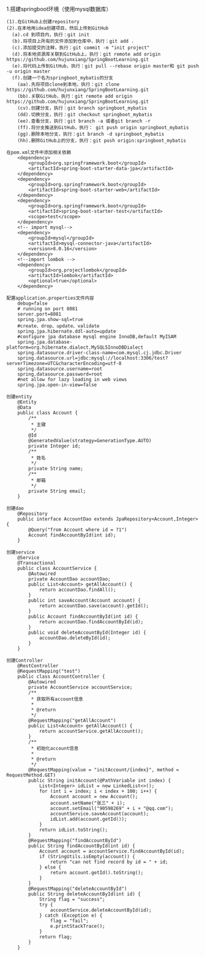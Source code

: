 
1.搭建springboot环境（使用mysql数据库）

    (1).在GitHub上创建repository
    (2).在本地用idea创建项目，然后上传到GitHub
      (a).cd 到项目内，执行：git init
      (b).将项目上所有的文件添加到仓库中，执行：git add .
      (c).添加提交的注释，执行：git commit -m "init project"
      (d).将本地资源库关联到GitHub上，执行：git remote add origin https://github.com/hujunxiang/SpringBootLearning.git
      (e).将代码上传到GitHub，执行：git pull --rebase origin master和 git push -u origin master
      (f).创建一个名为springboot_mybatis的分支
        (aa).先将项目clone到本地，执行：git clone https://github.com/hujunxiang/SpringBootLearning.git
        (bb).关联GitHub，执行：git remote add origin https://github.com/hujunxiang/SpringBootLearning.git
        (cv).创建分支，执行：git branch springboot_mybatis
        (dd).切换分支，执行：git checkout springboot_mybatis
        (ee).查看分支，执行：git branch -a 或者git branch -r
        (ff).将分支推送到GitHub，执行： git push origin springboot_mybatis
        (gg).删除本地分支，执行：git branch -d springboot_mybatis
        (hh).删除GitHub上的分支，执行：git push origin:springboot_mybatis
        
    在pom.xml文件中添加相关依赖
        <dependency>
            <groupId>org.springframework.boot</groupId>
            <artifactId>spring-boot-starter-data-jpa</artifactId>
        </dependency>
        <dependency>
            <groupId>org.springframework.boot</groupId>
            <artifactId>spring-boot-starter-web</artifactId>
        </dependency>
        <dependency>
            <groupId>org.springframework.boot</groupId>
            <artifactId>spring-boot-starter-test</artifactId>
            <scope>test</scope>
        </dependency>
        <!-- import mysql-->
        <dependency>
            <groupId>mysql</groupId>
            <artifactId>mysql-connector-java</artifactId>
            <version>8.0.16</version>
        </dependency>
        <!--import lombok -->
        <dependency>
            <groupId>org.projectlombok</groupId>
            <artifactId>lombok</artifactId>
            <optional>true</optional>
        </dependency>
        
    配置application.properties文件内容
        debug=false
        # running on port 8081
        server.port=8081
        spring.jpa.show-sql=true
        #create、drop、update、validate
        spring.jpa.hibernate.ddl-auto=update
        #configure jpa database mysql engine InnoDB,default MyISAM
        spring.jpa.database-platform=org.hibernate.dialect.MySQL5InnoDBDialect
        spring.datasource.driver-class-name=com.mysql.cj.jdbc.Driver
        spring.datasource.url=jdbc:mysql://localhost:3306/test?serverTimezone=UTC&characterEncoding=utf-8
        spring.datasource.username=root
        spring.datasource.password=root
        #not allow for lazy loading in web views
        spring.jpa.open-in-view=false
        
    创建entity
        @Entity
        @Data
        public class Account {
            /**
             * 主键
             */
            @Id
            @GeneratedValue(strategy=GenerationType.AUTO)
            private Integer id;
            /**
             * 姓名
             */
            private String name;
            /**
             * 邮箱
             */
            private String email;
        }
        
    创建dao
        @Repository
        public interface AccountDao extends JpaRepository<Account,Integer> {
            @Query("from Account where id = ?1")
            Account findAccountById(int id);
        }
        
    创建service
        @Service
        @Transactional
        public class AccountService {
            @Autowired
            private AccountDao accountDao;
            public List<Account> getAllAccount() {
                return accountDao.findAll();
            }
            public int saveAccount(Account account) {
                return accountDao.save(account).getId();
            }
            public Account findAccountById(int id) {
                return accountDao.findAccountById(id);
            }
            public void deleteAccountById(Integer id) {
                accountDao.deleteById(id);
            }
        }
        
    创建Controller
        @RestController
        @RequestMapping("test")
        public class AccountController {
            @Autowired
            private AccountService accountService;
            /**
             * 获取所有account信息
             *
             * @return
             */
            @RequestMapping("getAllAccount")
            public List<Account> getAllAccount() {
                return accountService.getAllAccount();
            }
            /**
             * 初始化account信息
             *
             * @return
             */
            @RequestMapping(value = "initAccount/{index}", method = RequestMethod.GET)
            public String initAccount(@PathVariable int index) {
                List<Integer> idList = new LinkedList<>();
                for (int i = index; i < index + 100; i++) {
                    Account account = new Account();
                    account.setName("张三" + i);
                    account.setEmail("90598269" + i + "@qq.com");
                    accountService.saveAccount(account);
                    idList.add(account.getId());
                }
                return idList.toString();
            }
            @RequestMapping("findAccountById")
            public String findAccountById(int id) {
                Account account = accountService.findAccountById(id);
                if (StringUtils.isEmpty(account)) {
                    return "can not find record by id = " + id;
                } else {
                    return account.getId().toString();
                }
            }
            @RequestMapping("deleteAccountById")
            public String deleteAccountById(int id) {
                String flag = "success";
                try {
                    accountService.deleteAccountById(id);
                } catch (Exception e) {
                    flag = "fail";
                    e.printStackTrace();
                }
                return flag;
            }
        }
